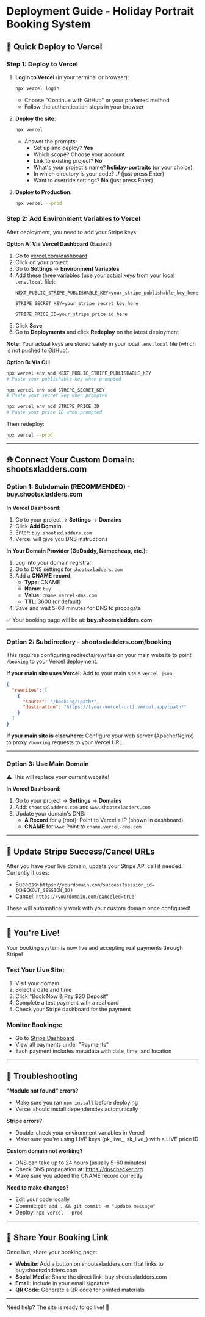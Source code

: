 # Deployment Guide - Holiday Portrait Booking System

## 🚀 Quick Deploy to Vercel

### Step 1: Deploy to Vercel

1. **Login to Vercel** (in your terminal or browser):
   ```bash
   npx vercel login
   ```
   - Choose "Continue with GitHub" or your preferred method
   - Follow the authentication steps in your browser

2. **Deploy the site**:
   ```bash
   npx vercel
   ```
   - Answer the prompts:
     - Set up and deploy? **Yes**
     - Which scope? Choose your account
     - Link to existing project? **No**
     - What's your project's name? **holiday-portraits** (or your choice)
     - In which directory is your code? **./** (just press Enter)
     - Want to override settings? **No** (just press Enter)

3. **Deploy to Production**:
   ```bash
   npx vercel --prod
   ```

### Step 2: Add Environment Variables to Vercel

After deployment, you need to add your Stripe keys:

**Option A: Via Vercel Dashboard** (Easiest)
1. Go to [vercel.com/dashboard](https://vercel.com/dashboard)
2. Click on your project
3. Go to **Settings** → **Environment Variables**
4. Add these three variables (use your actual keys from your local `.env.local` file):
   ```
   NEXT_PUBLIC_STRIPE_PUBLISHABLE_KEY=your_stripe_publishable_key_here
   
   STRIPE_SECRET_KEY=your_stripe_secret_key_here
   
   STRIPE_PRICE_ID=your_stripe_price_id_here
   ```
5. Click **Save**
6. Go to **Deployments** and click **Redeploy** on the latest deployment

**Note:** Your actual keys are stored safely in your local `.env.local` file (which is not pushed to GitHub).

**Option B: Via CLI**
```bash
npx vercel env add NEXT_PUBLIC_STRIPE_PUBLISHABLE_KEY
# Paste your publishable key when prompted

npx vercel env add STRIPE_SECRET_KEY
# Paste your secret key when prompted

npx vercel env add STRIPE_PRICE_ID
# Paste your price ID when prompted
```

Then redeploy:
```bash
npx vercel --prod
```

---

## 🌐 Connect Your Custom Domain: shootsxladders.com

### Option 1: Subdomain (RECOMMENDED) - buy.shootsxladders.com

**In Vercel Dashboard:**
1. Go to your project → **Settings** → **Domains**
2. Click **Add Domain**
3. Enter: `buy.shootsxladders.com`
4. Vercel will give you DNS instructions

**In Your Domain Provider (GoDaddy, Namecheap, etc.):**
1. Log into your domain registrar
2. Go to DNS settings for `shootsxladders.com`
3. Add a **CNAME record**:
   - **Type**: CNAME
   - **Name**: `buy`
   - **Value**: `cname.vercel-dns.com`
   - **TTL**: 3600 (or default)
4. Save and wait 5-60 minutes for DNS to propagate

✅ Your booking page will be at: **buy.shootsxladders.com**

---

### Option 2: Subdirectory - shootsxladders.com/booking

This requires configuring redirects/rewrites on your main website to point `/booking` to your Vercel deployment.

**If your main site uses Vercel:**
Add to your main site's `vercel.json`:
```json
{
  "rewrites": [
    {
      "source": "/booking/:path*",
      "destination": "https://[your-vercel-url].vercel.app/:path*"
    }
  ]
}
```

**If your main site is elsewhere:**
Configure your web server (Apache/Nginx) to proxy `/booking` requests to your Vercel URL.

---

### Option 3: Use Main Domain

⚠️ This will replace your current website!

**In Vercel Dashboard:**
1. Go to your project → **Settings** → **Domains**
2. Add: `shootsxladders.com` and `www.shootsxladders.com`
3. Update your domain's DNS:
   - **A Record** for `@` (root): Point to Vercel's IP (shown in dashboard)
   - **CNAME** for `www`: Point to `cname.vercel-dns.com`

---

## 📧 Update Stripe Success/Cancel URLs

After you have your live domain, update your Stripe API call if needed. Currently it uses:
- Success: `https://yourdomain.com/success?session_id={CHECKOUT_SESSION_ID}`
- Cancel: `https://yourdomain.com?canceled=true`

These will automatically work with your custom domain once configured!

---

## 🎉 You're Live!

Your booking system is now live and accepting real payments through Stripe!

### Test Your Live Site:
1. Visit your domain
2. Select a date and time
3. Click "Book Now & Pay $20 Deposit"
4. Complete a test payment with a real card
5. Check your Stripe dashboard for the payment

### Monitor Bookings:
- Go to [Stripe Dashboard](https://dashboard.stripe.com)
- View all payments under "Payments"
- Each payment includes metadata with date, time, and location

---

## 🔧 Troubleshooting

**"Module not found" errors?**
- Make sure you ran `npm install` before deploying
- Vercel should install dependencies automatically

**Stripe errors?**
- Double-check your environment variables in Vercel
- Make sure you're using LIVE keys (pk_live_, sk_live_) with a LIVE price ID

**Custom domain not working?**
- DNS can take up to 24 hours (usually 5-60 minutes)
- Check DNS propagation at: https://dnschecker.org
- Make sure you added the CNAME record correctly

**Need to make changes?**
- Edit your code locally
- Commit: `git add . && git commit -m "Update message"`
- Deploy: `npx vercel --prod`

---

## 📱 Share Your Booking Link

Once live, share your booking page:
- **Website**: Add a button on shootsxladders.com that links to buy.shootsxladders.com
- **Social Media**: Share the direct link: buy.shootsxladders.com
- **Email**: Include in your email signature
- **QR Code**: Generate a QR code for printed materials

---

Need help? The site is ready to go live! 🚀
